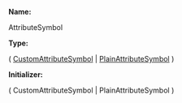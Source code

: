 **Name:**

AttributeSymbol

**Type:**

(
[CustomAttributeSymbol](https://gitbook-18.gitbook.io/au//jit/semantic-model/classes/customattributesymbol) |
[PlainAttributeSymbol](https://gitbook-18.gitbook.io/au//jit/semantic-model/classes/plainattributesymbol)
)

**Initializer:**

(
CustomAttributeSymbol |
PlainAttributeSymbol
)


